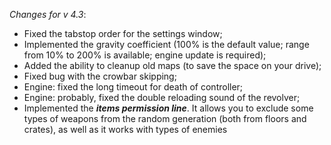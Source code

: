 _Changes for v 4.3_:
- Fixed the tabstop order for the settings window;
- Implemented the gravity coefficient (100% is the default value; range from 10% to 200% is available; engine update is required);
- Added the ability to cleanup old maps (to save the space on your drive);
- Fixed bug with the crowbar skipping;
- Engine: fixed the long timeout for death of controller;
- Engine: probably, fixed the double reloading sound of the revolver;
- Implemented the ***items permission line***. It allows you to exclude some types of weapons from the random generation (both from floors and crates), as well as it works with types of enemies
